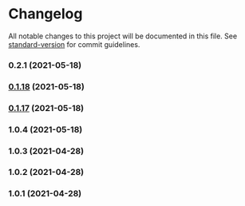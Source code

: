 # Changelog

All notable changes to this project will be documented in this file. See [standard-version](https://github.com/conventional-changelog/standard-version) for commit guidelines.

### 0.2.1 (2021-05-18)

### [0.1.18](https://github.com/bdougie/bot-test-repo/compare/0.1.17...0.1.18) (2021-05-18)

### [0.1.17](https://github.com/bdougie/bot-test-repo/compare/1.0.1...0.1.17) (2021-05-18)

### 1.0.4 (2021-05-18)

### 1.0.3 (2021-04-28)

### 1.0.2 (2021-04-28)

### 1.0.1 (2021-04-28)
